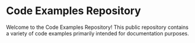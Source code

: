 # Code Examples Repository
Welcome to the Code Examples Repository! This public repository contains a variety of code examples primarily intended for documentation purposes.
